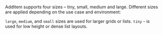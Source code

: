 AddItem supports four sizes – tiny, small, medium and large. Different sizes are applied depending on the use case and environment:

`large`, `medium`, and `small` sizes are used for larger grids or lists.
`tiny` - is used for low height or dense list layouts.
